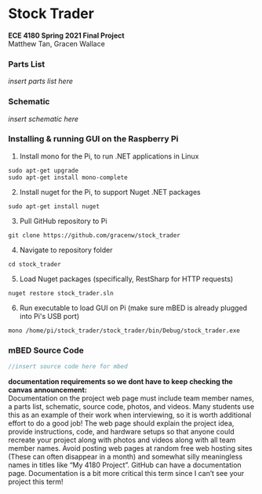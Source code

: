 # Stock Trader
__ECE 4180 Spring 2021 Final Project__  
Matthew Tan, Gracen Wallace  
  
### Parts List
_insert parts list here_  
  
### Schematic
_insert schematic here_  
  
### Installing & running GUI on the Raspberry Pi  
1. Install mono for the Pi, to run .NET applications in Linux  
```
sudo apt-get upgrade  
sudo apt-get install mono-complete
```
2. Install nuget for the Pi, to support Nuget .NET packages  
```
sudo apt-get install nuget
```
3. Pull GitHub repository to Pi  
```
git clone https://github.com/gracenw/stock_trader
```
4. Navigate to repository folder  
```
cd stock_trader
```
5. Load Nuget packages (specifically, RestSharp for HTTP requests)  
```
nuget restore stock_trader.sln  
```
6. Run executable to load GUI on Pi (make sure mBED is already plugged into Pi's USB port)
```
mono /home/pi/stock_trader/stock_trader/bin/Debug/stock_trader.exe
```
  
### mBED Source Code
```c
//insert source code here for mbed
```
  
__documentation requirements so we dont have to keep checking the canvas announcement:__  
Documentation on the project web page must include team member names, a parts list, schematic, source code, photos, and videos. Many students use this as an example of their work when interviewing, so it is worth additional effort to do a good job! The web page should explain the project idea, provide instructions, code, and hardware setups so that anyone could recreate your project along with photos and videos along with all team member names. Avoid posting web pages at random free web hosting sites (These can often disappear in a month) and somewhat silly meaningless names in titles like “My 4180 Project”. GitHub can have a documentation page. Documentation is a bit more critical this term since I can’t see your project this term!
